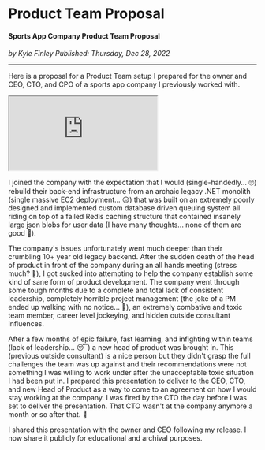 # Product Team Proposal

#### Sports App Company Product Team Proposal

*<div class="article-meta-data"> by Kyle Finley</span> Published: <time itemprop="pubdate" datetime="12/28/2022">Thursday, Dec 28, 2022</time></div>*

---

Here is a proposal for a Product Team setup I prepared for the owner and CEO, CTO, and CPO of a sports app company I previously worked with.

<p>
  <div class="responsive-google-slides">
    <iframe src="https://docs.google.com/presentation/d/1st4Vbu8SlqWnsJtMErLIkjLqtdwpsoktsX5PwWtUl0k/embed"></iframe>
  </div>
</p>

I joined the company with the expectation that I would (single-handedly... :roll_eyes:) rebuild their back-end infrastructure from an archaic legacy .NET monolith (single massive EC2 deployment... :unamused:) that was built on an extremely poorly designed and implemented custom database driven queuing system all riding on top of a failed Redis caching structure that contained insanely large json blobs for user data (I have many thoughts... none of them are good :cursing_face:).

The company's issues unfortunately went much deeper than their crumbling 10+ year old legacy backend. After the sudden death of the head of product in front of the company during an all hands meeting (stress much? :raised_eyebrow:), I got sucked into attempting to help the company establish some kind of sane form of product development. The company went through some tough months due to a complete and total lack of consistent leadership, completely horrible project management (the joke of a PM ended up walking with no notice... :fu:), an extremely combative and toxic team member, career level jockeying, and hidden outside consultant influences.

After a few months of epic failure, fast learning, and infighting within teams (lack of leadership... :sleeping:) a new head of product was brought in. This (previous outside consultant) is a nice person but they didn't grasp the full challenges the team was up against and their recommendations were not something I was willing to work under after the unacceptable toxic situation I had been put in. I prepared this presentation to deliver to the CEO, CTO, and new Head of Product as a way to come to an agreement on how I would stay working at the company. I was fired by the CTO the day before I was set to deliver the presentation. That CTO wasn't at the company anymore a month or so after that. :shrug:

I shared this presentation with the owner and CEO following my release. I now share it publicly for educational and archival purposes.

